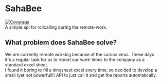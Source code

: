 # SahaBee
[![Coverage](https://sonarcloud.io/api/project_badges/measure?project=emran.bm_sahabee&metric=coverage)](https://sonarcloud.io/dashboard?id=emran.bm_sahabee)  
A simple api for rollcalling during the remote-work.
## What problem does SahaBee solve?
We are currently remote working because of the corona virus. These days it's a regular task for us to report our work-times to the company as a standard excel sheet.  
I found it boring to fill a timesheet excel every time; so decided to develop a small (yet not powerfull!) API to just call it and get the reports automatically.
